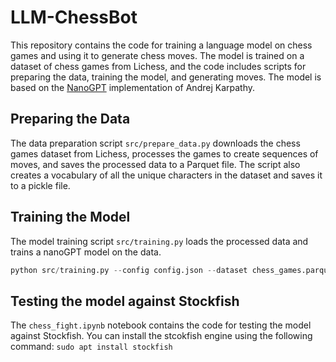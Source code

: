 # LLM-ChessBot

This repository contains the code for training a language model on chess games and using it to generate chess moves. The model is trained on a dataset of chess games from Lichess, and the code includes scripts for preparing the data, training the model, and generating moves. The model is based on the [NanoGPT](https://github.com/karpathy/nanoGPT) implementation of Andrej Karpathy.

## Preparing the Data

The data preparation script `src/prepare_data.py` downloads the chess games dataset from Lichess, processes the games to create sequences of moves, and saves the processed data to a Parquet file. The script also creates a vocabulary of all the unique characters in the dataset and saves it to a pickle file.

## Training the Model

The model training script `src/training.py` loads the processed data and trains a nanoGPT model on the data.

```python
python src/training.py --config config.json --dataset chess_games.parquet --meta meta.pkl
```

## Testing the model against Stockfish

The `chess_fight.ipynb` notebook contains the code for testing the model against Stockfish. You can install the stcokfish engine using the following command: `sudo apt install stockfish`

